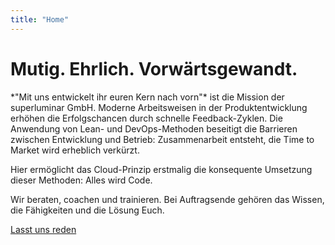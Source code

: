 ```yaml
---
title: "Home"
---
```

<h1 class="h1 h0-responsive mt2 mb0 regular">Mutig. Ehrlich. Vorwärtsgewandt.</h1>
<div class="max-width-2">
*"Mit uns entwickelt ihr euren Kern nach vorn"* ist die Mission der superluminar GmbH. Moderne Arbeitsweisen in der Produktentwicklung erhöhen die Erfolgschancen durch schnelle Feedback-Zyklen. Die Anwendung von Lean- und DevOps-Methoden beseitigt die Barrieren zwischen Entwicklung und Betrieb: Zusammenarbeit entsteht, die Time to Market wird erheblich verkürzt.

Hier ermöglicht das Cloud-Prinzip erstmalig die konsequente Umsetzung dieser Methoden: Alles wird Code.

Wir beraten, coachen und trainieren. Bei Auftragsende gehören das Wissen, die Fähigkeiten und die Lösung Euch.
</div>
<a href="mailto:hi@superluminar.io" class="h3 btn btn-primary mb4 mt2">Lasst uns reden</a>

